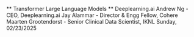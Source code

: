 ** Transformer Large Language Models **
Deeplearning.ai 
Andrew Ng - CEO, Deeplearning.ai
Jay Alammar - Director & Engg Fellow, Cohere
Maarten Grootendorst - Senior Clinical Data Scientist, IKNL
Sunday, 02/23/2025






